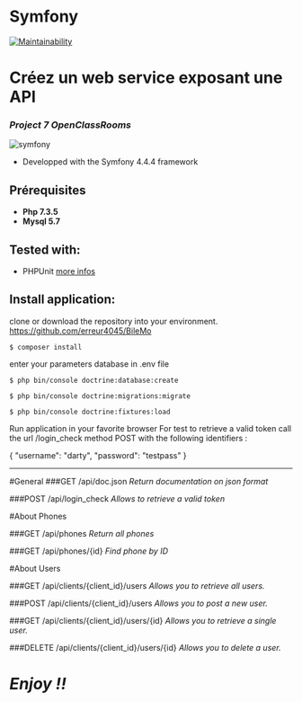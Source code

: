 # Symfony
[![Maintainability](https://api.codeclimate.com/v1/badges/770472da3b7b6b6cbbab/maintainability)](https://codeclimate.com/github/erreur4045/BileMo/maintainability)

Créez un web service exposant une API
==================================
### *Project 7 OpenClassRooms*

![symfony](https://d1pwix07io15pr.cloudfront.net/vd3200fdf32/images/logos/header-logo.svg)

* Developped with the Symfony 4.4.4 framework

## Prérequisites
* **Php 7.3.5**
* **Mysql 5.7**

## Tested with:
- PHPUnit [more infos](https://phpunit.de/)

## Install application:
clone or download the repository into your environment. https://github.com/erreur4045/BileMo

```
$ composer install
```
enter your parameters database in .env file
```
$ php bin/console doctrine:database:create
```
```
$ php bin/console doctrine:migrations:migrate
```
```
$ php bin/console doctrine:fixtures:load
```

Run application in your favorite browser
For test to retrieve a valid token call the url /login_check method POST with the following identifiers :

{
	"username": "darty",
	"password": "testpass"
}

----------------------------
#General
###GET​
/api​/doc.json 
*Return documentation on json format*

###POST​
/api​/login_check 
*Allows to retrieve a valid token*

#About Phones

###GET
​/api​/phones *Return all phones*

###GET
​/api​/phones​/{id} *Find phone by ID*

#About Users

###GET
​/api​/clients​/{client_id}​/users *Allows you to retrieve all users.*

###POST
​/api​/clients​/{client_id}​/users *Allows you to post a new user.*

###GET
​/api​/clients​/{client_id}​/users​/{id} *Allows you to retrieve a single user.*

###DELETE
​/api​/clients​/{client_id}​/users​/{id} *Allows you to delete a user.*

# *Enjoy !!*